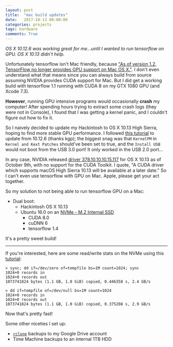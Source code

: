 ```yaml
---
layout: post
title:  "mac build updates"
date:   2017-10-13 00:00:00
categories: projects
tags: hardware
comments: True
---
```


*OS X 10.12.6 was working great for me...until I wanted to run tensorflow on GPU. OS X 10.13 didn't help.*

Unfortunately tensorflow isn't Mac friendly, because ["As of version 1.2, TensorFlow no longer provides GPU support on Mac OS X."](https://www.tensorflow.org/install/install_mac). I don't even understand what that means since you can always build from source assuming NVIDIA provides CUDA support for Mac. But I did get a working build with tensorflow 1.1 running with CUDA 8 on my GTX 1080 GPU (and Xcode 7.3).

**However**, running GPU intensive programs would occasionally **crash** my computer! After spending hours trying to extract some crash logs (they were not in Console), I found that I was getting a kernel panic, and I couldn't figure out how to fix it.

So I naively decided to update my Hackintosh to OS X 10.13 High Sierra, hoping to find more stable GPU performance. I followed [this tutorial](https://www.tonymacx86.com/threads/the-perfect-customac-pro-macos-high-sierra-10-13-on-x99-full-success.227001/#post-1542618) to update from 10.12.6 (thanks kgp); the biggest snag was that `KernelPM` in `Kernel and Kext Patches` should've been set to true, and the `Install USB` would not boot from the USB 3.0 port! It only worked in the USB 2.0 port...

In any case, NVIDIA released [driver 378.10.10.10.15.117](http://www.nvidia.com/download/driverResults.aspx/125512/en-us) for OS X 10.13 as of October 9th, with no support for the CUDA Toolkit. I quote, "A CUDA driver which supports macOS High Sierra 10.13 will be available at a later date." So I can't even use tensorflow with GPU on Mac. Apple, please get your act together.

So my solution to not being able to run tensorflow GPU on a Mac:

- Dual boot:
	- Hackintosh OS X 10.13
	- Ubuntu 16.0 on an [NVMe - M.2 Internal SSD](https://www.amazon.com/Samsung-960-EVO-Internal-MZ-V6E250BW/dp/B01LYFKX41/ref=sr_1_4?ie=UTF8&qid=1508390220&sr=8-4&keywords=samsung+nvme+ssd)
		- CUDA 8.0
		- cuDNN 6
		- tensorflow 1.4

It's a pretty sweet build!


---

If you're interested, here are some read/write stats on the NVMe using this [tutorial](https://www.shellhacks.com/disk-speed-test-read-write-hdd-ssd-perfomance-linux/):

```
> sync; dd if=/dev/zero of=tempfile bs=1M count=1024; sync
1024+0 records in
1024+0 records out
1073741824 bytes (1.1 GB, 1.0 GiB) copied, 0.446358 s, 2.4 GB/s

> dd if=tempfile of=/dev/null bs=1M count=1024
1024+0 records in
1024+0 records out
1073741824 bytes (1.1 GB, 1.0 GiB) copied, 0.375208 s, 2.9 GB/s
```

Now that's pretty fast!

Some other niceties I set up:

- [`rclone`](https://github.com/btaba/dotfiles/blob/master/cron/sudo-cron#L6) backups to my Google Drive account
- Time Machine backups to an internal 1TB HDD
